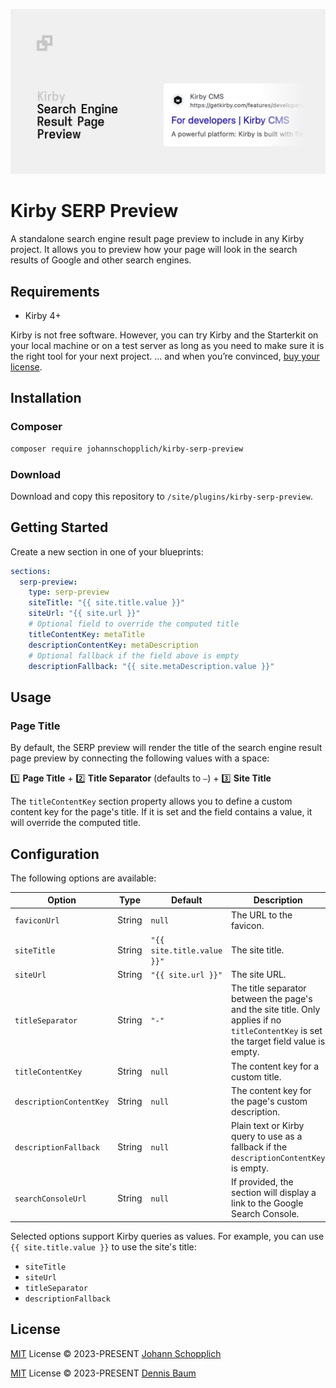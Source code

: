 ![Kirby Search Engine Result Page Preview](./.github/kirby-serp-preview.png)

# Kirby SERP Preview

A standalone search engine result page preview to include in any Kirby project. It allows you to preview how your page will look in the search results of Google and other search engines.

## Requirements

- Kirby 4+

Kirby is not free software. However, you can try Kirby and the Starterkit on your local machine or on a test server as long as you need to make sure it is the right tool for your next project. … and when you’re convinced, [buy your license](https://getkirby.com/buy).

## Installation

### Composer

```bash
composer require johannschopplich/kirby-serp-preview
```

### Download

Download and copy this repository to `/site/plugins/kirby-serp-preview`.

## Getting Started

Create a new section in one of your blueprints:

```yml
sections:
  serp-preview:
    type: serp-preview
    siteTitle: "{{ site.title.value }}"
    siteUrl: "{{ site.url }}"
    # Optional field to override the computed title
    titleContentKey: metaTitle
    descriptionContentKey: metaDescription
    # Optional fallback if the field above is empty
    descriptionFallback: "{{ site.metaDescription.value }}"
```

## Usage

### Page Title

By default, the SERP preview will render the title of the search engine result page preview by connecting the following values with a space:

1️⃣ **Page Title** + 2️⃣ **Title Separator** (defaults to `–`) + 3️⃣ **Site Title**

The `titleContentKey` section property allows you to define a custom content key for the page's title. If it is set and the field contains a value, it will override the computed title.

## Configuration

The following options are available:

| Option                  | Type   | Default                    | Description                                                                                                                             |
| ----------------------- | ------ | -------------------------- | --------------------------------------------------------------------------------------------------------------------------------------- |
| `faviconUrl`            | String | `null`                     | The URL to the favicon.                                                                                                                 |
| `siteTitle`             | String | `"{{ site.title.value }}"` | The site title.                                                                                                                         |
| `siteUrl`               | String | `"{{ site.url }}"`         | The site URL.                                                                                                                           |
| `titleSeparator`        | String | `"-"`                      | The title separator between the page's and the site title. Only applies if no `titleContentKey` is set the target field value is empty. |
| `titleContentKey`       | String | `null`                     | The content key for a custom title.                                                                                                     |
| `descriptionContentKey` | String | `null`                     | The content key for the page's custom description.                                                                                      |
| `descriptionFallback`   | String | `null`                     | Plain text or Kirby query to use as a fallback if the `descriptionContentKey` is empty.                                                 |
| `searchConsoleUrl`      | String | `null`                     | If provided, the section will display a link to the Google Search Console.                                                              |

Selected options support Kirby queries as values. For example, you can use `{{ site.title.value }}` to use the site's title:

- `siteTitle`
- `siteUrl`
- `titleSeparator`
- `descriptionFallback`

## License

[MIT](./LICENSE) License © 2023-PRESENT [Johann Schopplich](https://github.com/johannschopplich)

[MIT](./LICENSE) License © 2023-PRESENT [Dennis Baum](https://github.com/dennisbaum)
